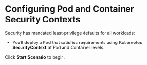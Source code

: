 # Configuring Pod and Container Security Contexts

Security has mandated least-privilege defaults for all workloads:
- You’ll deploy a Pod that satisfies requirements using Kubernetes **SecurityContext** at Pod and Container levels.

Click **Start Scenario** to begin.
